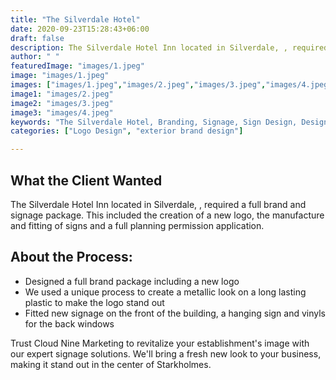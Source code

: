```yaml
---
title: "The Silverdale Hotel"
date: 2020-09-23T15:28:43+06:00
draft: false
description: The Silverdale Hotel Inn located in Silverdale, , required a full brand and signage package. This included the creation of a new logo, the manufacture and fitting of signs and a full planning permission application.
author: " "
featuredImage: "images/1.jpeg"
image: "images/1.jpeg"
images: ["images/1.jpeg","images/2.jpeg","images/3.jpeg","images/4.jpeg"]
image1: "images/2.jpeg"
image2: "images/3.jpeg"
image3: "images/4.jpeg"
keywords: "The Silverdale Hotel, Branding, Signage, Sign Design, Design, interior signage, exterior design"
categories: ["Logo Design", "exterior brand design"]

---
```

## What the Client Wanted
The Silverdale Hotel Inn located in Silverdale, , required a full brand and signage package. This included the creation of a new logo, the manufacture and fitting of signs and a full planning permission application.

## About the Process:
- Designed a full brand package including a new logo
- We used a unique process to create a metallic look on a long lasting plastic to make the logo stand out
- Fitted new signage on the front of the building, a hanging sign and vinyls for the back windows



Trust Cloud Nine Marketing to revitalize your establishment's image with our expert signage solutions. We'll bring a fresh new look to your business, making it stand out in the center of Starkholmes.

